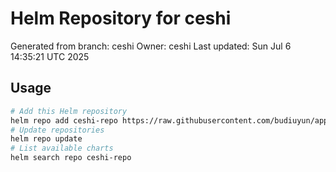 # Helm Repository for ceshi
Generated from branch: ceshi
Owner: ceshi
Last updated: Sun Jul  6 14:35:21 UTC 2025

## Usage
```bash
# Add this Helm repository
helm repo add ceshi-repo https://raw.githubusercontent.com/budiuyun/appStore/helm-ceshi/
# Update repositories
helm repo update
# List available charts
helm search repo ceshi-repo
```
